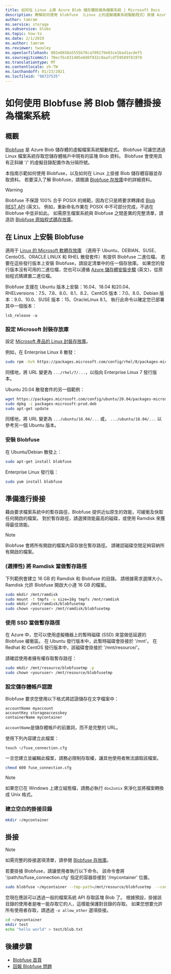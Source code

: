 ```yaml
---
title: 如何在 Linux 上將 Azure Blob 儲存體掛接為檔案系統 | Microsoft Docs
description: 瞭解如何使用 blobfuse （Linux 上的虛擬檔案系統驅動程式）掛接 Azure Blob 儲存體容器。
author: tamram
ms.service: storage
ms.subservice: blobs
ms.topic: how-to
ms.date: 2/1/2019
ms.author: tamram
ms.reviewer: twooley
ms.openlocfilehash: 002e8650a5555b70caf09179e03ce1bad1acdef5
ms.sourcegitcommit: 78ecfbc831405e8d0f932c9aafcdf59589f81978
ms.translationtype: MT
ms.contentlocale: zh-TW
ms.lasthandoff: 01/23/2021
ms.locfileid: "98737535"
---
```

# <a name="how-to-mount-blob-storage-as-a-file-system-with-blobfuse"></a>如何使用 Blobfuse 將 Blob 儲存體掛接為檔案系統

## <a name="overview"></a>概觀
[Blobfuse](https://github.com/Azure/azure-storage-fuse) 是 Azure Blob 儲存體的虛擬檔案系統驅動程式。 Blobfuse 可讓您透過 Linux 檔案系統存取您儲存體帳戶中現有的區塊 Blob 資料。 Blobfuse 會使用具有正斜線 '/' 的虛擬目錄配置作為分隔符號。  

本指南示範如何使用 Blobfuse，以及如何在 Linux 上掛接 Blob 儲存體容器並存取資料。 若要深入了解 Blobfuse，請閱讀 [Blobfuse 存放庫](https://github.com/Azure/azure-storage-fuse)中的詳細資料。

> [!WARNING]
> Blobfuse 不保證 100% 合乎 POSIX 的規範，因為它只是將要求轉譯成 [Blob REST API](/rest/api/storageservices/blob-service-rest-api) \(英文\)。 例如，重新命名作業在 POSIX 中不可部分完成，不過在 Blobfuse 中並非如此。
> 如需原生檔案系統與 Blobfuse 之間差異的完整清單，請造訪 [Blobfuse 原始程式碼存放庫](https://github.com/azure/azure-storage-fuse)。
> 

## <a name="install-blobfuse-on-linux"></a>在 Linux 上安裝 Blobfuse
適用于 [Linux 的 Microsoft 軟體存放庫](/windows-server/administration/Linux-Package-Repository-for-Microsoft-Software) （適用于 Ubuntu、DEBIAN、SUSE、CentoOS、ORACLE LINUX 和 RHEL 散發套件）有提供 Blobfuse 二進位檔。 若要在這些發行版本上安裝 Blobfuse，請設定清單中的任一個存放庫。 如果您的發行版本沒有可用的二進位檔，您也可以遵循 [Azure 儲存體安裝步驟](https://github.com/Azure/azure-storage-fuse/wiki/1.-Installation#option-2---build-from-source) \(英文\)，從原始程式碼建置二進位檔。

Blobfuse 支援在 Ubuntu 版本上安裝：16.04、18.04 和20.04、RHELversions：7.5、7.8、8.0、8.1、8.2、CentOS 版本：7.0、8.0、Debian 版本：9.0、10.0、SUSE 版本：15、OracleLinux 8.1。 執行此命令以確定您已部署其中一個版本：
```
lsb_release -a
```

### <a name="configure-the-microsoft-package-repository"></a>設定 Microsoft 封裝存放庫
設定 [Microsoft 產品的 Linux 封裝存放庫](/windows-server/administration/Linux-Package-Repository-for-Microsoft-Software)。

例如，在 Enterprise Linux 8 散發：
```bash
sudo rpm -Uvh https://packages.microsoft.com/config/rhel/8/packages-microsoft-prod.rpm
```

同樣地，將 URL 變更為 `.../rhel/7/...`，以指向 Enterprise Linux 7 發行版本。

Ubuntu 20.04 散發套件的另一個範例：
```bash
wget https://packages.microsoft.com/config/ubuntu/20.04/packages-microsoft-prod.deb
sudo dpkg -i packages-microsoft-prod.deb
sudo apt-get update
```

同樣地，將 URL 變更為 `.../ubuntu/16.04/...` 或， `.../ubuntu/18.04/...` 以參考另一個 Ubuntu 版本。

### <a name="install-blobfuse"></a>安裝 Blobfuse

在 Ubuntu/Debian 散發上：
```bash
sudo apt-get install blobfuse
```

Enterprise Linux 發行版：
```bash    
sudo yum install blobfuse
```

## <a name="prepare-for-mounting"></a>準備進行掛接
藉由要求檔案系統中的暫存路徑，Blobfuse 提供近似原生的效能，可緩衝及快取任何開啟的檔案。 對於暫存路徑，請選擇效能最高的磁碟，或使用 Ramdisk 來獲得最佳效能。 

> [!NOTE]
> Blobfuse 會將所有開啟的檔案內容存放在暫存路徑。 請確認磁碟空間足夠容納所有開啟的檔案。 
> 

### <a name="optional-use-a-ramdisk-for-the-temporary-path"></a>(選擇性) 將 Ramdisk 當做暫存路徑
下列範例會建立 16 GB 的 Ramdisk 和 Blobfuse 的目錄。 請根據需求選擇大小。 Ramdisk 允許 Blobfuse 開啟大小達 16 GB 的檔案。 
```bash
sudo mkdir /mnt/ramdisk
sudo mount -t tmpfs -o size=16g tmpfs /mnt/ramdisk
sudo mkdir /mnt/ramdisk/blobfusetmp
sudo chown <youruser> /mnt/ramdisk/blobfusetmp
```

### <a name="use-an-ssd-as-a-temporary-path"></a>使用 SSD 當做暫存路徑
在 Azure 中，您可以使用虛擬機器上的暫時磁碟 (SSD) 來當做低延遲的 Blobfuse 緩衝區。 在 Ubuntu 發行版本中，此暫時磁碟會掛接於 '/mnt'。 在 Redhat 和 CentOS 發行版本中，該磁碟會掛接於 '/mnt/resource/'。

請確認使用者擁有權存取暫存路徑：
```bash
sudo mkdir /mnt/resource/blobfusetmp -p
sudo chown <youruser> /mnt/resource/blobfusetmp
```

### <a name="configure-your-storage-account-credentials"></a>設定儲存體帳戶認證
Blobfuse 要求您使用以下格式將認證儲存在文字檔案中： 

```
accountName myaccount
accountKey storageaccesskey
containerName mycontainer
```
`accountName`是儲存體帳戶的前置詞，而不是完整的 URL。

使用下列內容建立此檔案：

```
touch ~/fuse_connection.cfg
```

一旦您建立並編輯此檔案，請務必限制存取權，讓其他使用者無法讀取該檔案。
```bash
chmod 600 fuse_connection.cfg
```

> [!NOTE]
> 如果您已在 Windows 上建立組態檔，請務必執行 `dos2unix` 來淨化並將檔案轉換成 Unix 格式。 
>

### <a name="create-an-empty-directory-for-mounting"></a>建立空白的掛接目錄
```bash
mkdir ~/mycontainer
```

## <a name="mount"></a>掛接

> [!NOTE]
> 如需完整的掛接選項清單，請參閱 [Blobfuse 存放庫](https://github.com/Azure/azure-storage-fuse#mount-options)。  
> 

若要掛接 Blobfuse，請讓使用者執行以下命令。 該命令會將 '/path/to/fuse_connection.cfg' 指定的容器掛接到 '/mycontainer' 位置。

```bash
sudo blobfuse ~/mycontainer --tmp-path=/mnt/resource/blobfusetmp  --config-file=/path/to/fuse_connection.cfg -o attr_timeout=240 -o entry_timeout=240 -o negative_timeout=120
```

您現在應該可以透過一般的檔案系統 API 存取區塊 Blob 了。 根據預設，掛接該目錄的使用者是唯一能存取它的人，這樣能保護對目錄的存取。 如果您想要允許所有使用者存取，請透過 ```-o allow_other``` 選項掛接。 

```bash
cd ~/mycontainer
mkdir test
echo "hello world" > test/blob.txt
```

## <a name="next-steps"></a>後續步驟

* [Blobfuse 首頁](https://github.com/Azure/azure-storage-fuse#blobfuse)
* [回報 Blobfuse 問題](https://github.com/Azure/azure-storage-fuse/issues)
